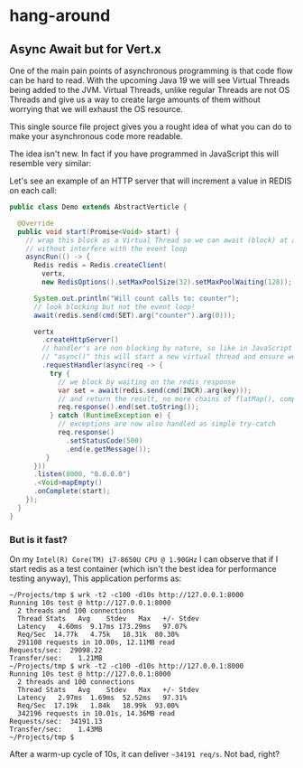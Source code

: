 # hang-around

## Async Await but for Vert.x

One of the main pain points of asynchronous programming is that code flow can be hard to read. With the upcoming Java 19
we will see Virtual Threads being added to the JVM. Virtual Threads, unlike regular Threads are not OS Threads and give
us a way to create large amounts of them without worrying that we will exhaust the OS resource.

This single source file project gives you a rought idea of what you can do to make your asynchronous code more readable.

The idea isn't new. In fact if you have programmed in JavaScript this will resemble very similar:

Let's see an example of an HTTP server that will increment a value in REDIS on each call:

```java
public class Demo extends AbstractVerticle {

  @Override
  public void start(Promise<Void> start) {
    // wrap this block as a Virtual Thread so we can await (block) at any time
    // without interfere with the event loop
    asyncRun(() -> {
      Redis redis = Redis.createClient(
        vertx,
        new RedisOptions().setMaxPoolSize(32).setMaxPoolWaiting(128));

      System.out.println("Will count calls to: counter");
      // look blocking but not the event loop!
      await(redis.send(cmd(SET).arg("counter").arg(0)));

      vertx
        .createHttpServer()
        // handler's are non blocking by nature, so like in JavaScript we just mark then as
        // "async()" this will start a new virtual thread and ensure we can block at any time
        .requestHandler(async(req -> {
          try {
            // we block by waiting on the redis response
            var set = await(redis.send(cmd(INCR).arg(key)));
            // and return the result, no more chains of flatMap(), compose(), onXYZ()...
            req.response().end(set.toString());
          } catch (RuntimeException e) {
            // exceptions are now also handled as simple try-catch
            req.response()
              .setStatusCode(500)
              .end(e.getMessage());
         }
      }))
      .listen(8000, "0.0.0.0")
      .<Void>mapEmpty()
      .onComplete(start);
    });
  }
}
```

### But is it fast?

On my `Intel(R) Core(TM) i7-8650U CPU @ 1.90GHz` I can observe that if I start redis as a test container (which isn't
the best idea for performance testing anyway), This application performs as:

```
~/Projects/tmp $ wrk -t2 -c100 -d10s http://127.0.0.1:8000
Running 10s test @ http://127.0.0.1:8000
  2 threads and 100 connections
  Thread Stats   Avg    Stdev   Max   +/- Stdev
  Latency   4.60ms  9.17ms 173.29ms   97.07%
  Req/Sec  14.77k   4.75k   18.31k  80.30%
  291108 requests in 10.00s, 12.11MB read
Requests/sec:  29098.22
Transfer/sec:    1.21MB
~/Projects/tmp $ wrk -t2 -c100 -d10s http://127.0.0.1:8000
Running 10s test @ http://127.0.0.1:8000
  2 threads and 100 connections
  Thread Stats   Avg    Stdev   Max   +/- Stdev
  Latency   2.97ms  1.69ms  52.52ms   97.31%
  Req/Sec  17.19k   1.84k   18.99k  93.00%
  342196 requests in 10.01s, 14.36MB read
Requests/sec:  34191.13
Transfer/sec:    1.43MB
~/Projects/tmp $ 
```

After a warm-up cycle of 10s, it can deliver `~34191 req/s`. Not bad, right?
